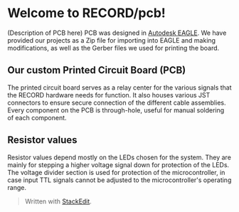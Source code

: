 # Welcome to RECORD/pcb!
(Description of PCB here) PCB was designed in [Autodesk EAGLE](http://eagle.autodesk.com/). We have provided our projects as a Zip file for importing into EAGLE and making modifications, as well as the Gerber files we used for printing the board. 
## Our custom Printed Circuit Board (PCB)
The printed circuit board serves as a relay center for the various signals that the RECORD hardware needs for function. It also houses various JST connectors to ensure secure connection of the different cable assemblies. Every component on the PCB is through-hole, useful for manual soldering of each component. 
## Resistor values
Resistor values depend mostly on the LEDs chosen for the system. They are mainly for stepping a higher voltage signal down for protection of the LEDs. The voltage divider section is used for protection of the microcontroller, in case input TTL signals cannot be adjusted to the microcontroller's operating range.

> Written with [StackEdit](https://stackedit.io/).
<!--stackedit_data:
eyJoaXN0b3J5IjpbNDEzMDU2Mjc0XX0=
-->